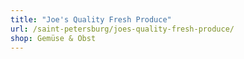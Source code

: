 ```yaml
---
title: "Joe's Quality Fresh Produce"
url: /saint-petersburg/joes-quality-fresh-produce/
shop: Gemüse & Obst
---
```

